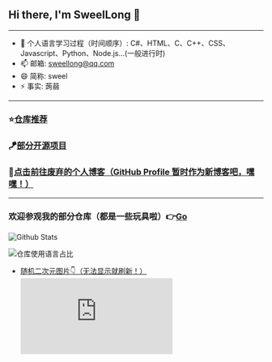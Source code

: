 ## Hi there, I'm SweelLong 👋
---
- 🌱 个人语言学习过程（时间顺序）: C#、HTML、C、C++、CSS、Javascript、Python、Node.js...(一般进行时)
- 📫 邮箱: sweellong@qq.com
- 😄 简称: sweel
- ⚡ 事实: 蒟蒻
---
### ⭐[仓库推荐](https://github.com/SweelLong?tab=stars)
### 🪁[部分开源项目](https://github.com/SweelLong)
### 📢[点击前往废弃的个人博客（GitHub Profile 暂时作为新博客吧，嘿嘿！）](https://sweellong.github.io)
---

### 欢迎参观我的部分仓库（都是一些玩具啦）👉[Go](https://github.com/SweelLong?tab=repositories)

![Github Stats](https://github-readme-stats.vercel.app/api?username=SweelLong&show_icons=true&theme=material-palenight)

![仓库使用语言占比](https://github-readme-stats.vercel.app/api/top-langs/?username=SweelLong&theme=material-palenight&layout=compact&langs_count=6&size_weight=0.5&count_weight=0.5)

- [随机二次元图片👇（无法显示就刷新！）](https://www.dmoe.cc)
![随机二次元API](https://www.dmoe.cc/random.php)
